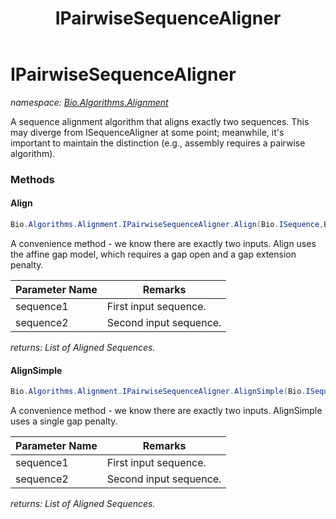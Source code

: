 ﻿---
title: IPairwiseSequenceAligner
---

# IPairwiseSequenceAligner
_namespace: [Bio.Algorithms.Alignment](N-Bio.Algorithms.Alignment.html)_

A sequence alignment algorithm that aligns exactly two 
 sequences. This may diverge from ISequenceAligner at some 
 point; meanwhile, it's important to maintain the distinction
 (e.g., assembly requires a pairwise algorithm).

### Methods

#### Align
```csharp
Bio.Algorithms.Alignment.IPairwiseSequenceAligner.Align(Bio.ISequence,Bio.ISequence)
```
A convenience method - we know there are exactly two inputs.
 Align uses the affine gap model, which requires a gap open and a gap extension penalty.

|Parameter Name|Remarks|
|--------------|-------|
|sequence1|First input sequence.|
|sequence2|Second input sequence.|

_returns: List of Aligned Sequences._

#### AlignSimple
```csharp
Bio.Algorithms.Alignment.IPairwiseSequenceAligner.AlignSimple(Bio.ISequence,Bio.ISequence)
```
A convenience method - we know there are exactly two inputs.
 AlignSimple uses a single gap penalty.

|Parameter Name|Remarks|
|--------------|-------|
|sequence1|First input sequence.|
|sequence2|Second input sequence.|

_returns: List of Aligned Sequences._




